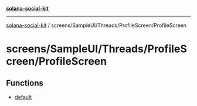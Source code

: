 [**solana-social-kit**](../../../../../README.md)

***

[solana-social-kit](../../../../../README.md) / screens/SampleUI/Threads/ProfileScreen/ProfileScreen

# screens/SampleUI/Threads/ProfileScreen/ProfileScreen

## Functions

- [default](functions/default.md)
